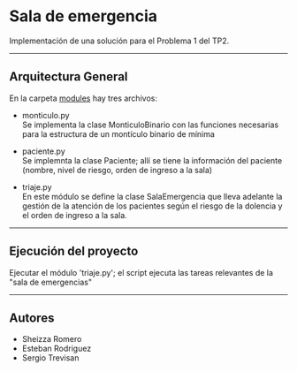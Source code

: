 # Sala de emergencia

Implementación de una solución para el Problema 1 del TP2.

---
## Arquitectura General

En la carpeta [modules](./modules) hay tres archivos:

* monticulo.py  
Se implementa la clase MonticuloBinario con las funciones necesarias para la estructura de un montículo binario de mínima

* paciente.py  
Se implemnta la clase Paciente; allí se tiene la información del paciente (nombre, nivel de riesgo, orden de ingreso a la sala)

* triaje.py  
En este módulo se define la clase SalaEmergencia que lleva adelante la gestión de la atención de los pacientes según el riesgo de la dolencia y el orden de ingreso a la sala.

---
## Ejecución del proyecto
Ejecutar el módulo 'triaje.py'; el script ejecuta las tareas relevantes de la "sala de emergencias"

---
## Autores

- Sheizza Romero
- Esteban Rodriguez
- Sergio Trevisan